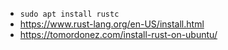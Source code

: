 - ```sudo apt install rustc```
- https://www.rust-lang.org/en-US/install.html
- https://tomordonez.com/install-rust-on-ubuntu/
